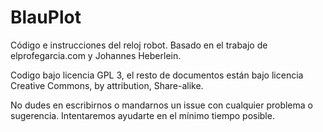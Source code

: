 # BlauPlot
Código e instrucciones del reloj robot. Basado en el trabajo de elprofegarcia.com y Johannes Heberlein.

Codigo bajo licencia GPL 3, el resto de documentos están bajo licencia Creative Commons, by attribution, Share-alike.

No dudes en escribirnos o mandarnos un issue con cualquier problema o sugerencia. Intentaremos ayudarte en el mínimo tiempo posible. 
